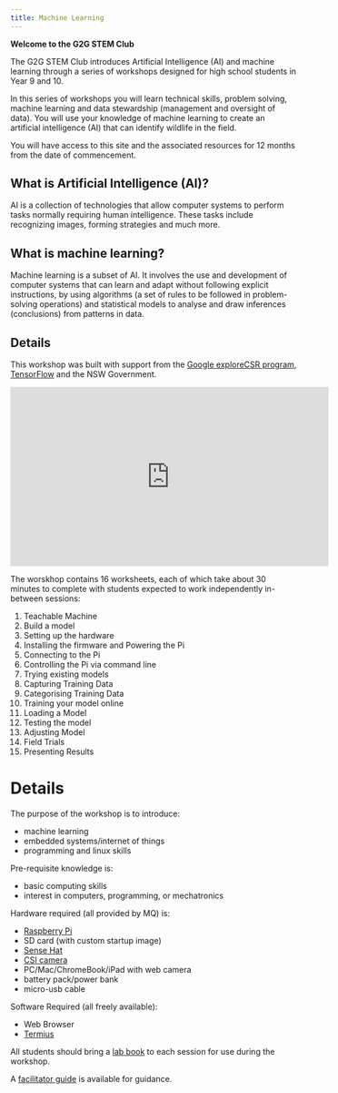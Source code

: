 ```yaml
---
title: Machine Learning
---
```


**Welcome to the G2G STEM Club**

The G2G STEM Club introduces Artificial Intelligence (AI) and machine learning through a series of workshops designed for high school students in Year 9 and 10.

In this series of workshops you will learn technical skills, problem solving, machine learning and data stewardship (management and oversight of data). You will use your knowledge of machine learning to create an artificial intelligence (AI) that can identify wildlife in the field.

You will have access to this site and the associated resources for 12 months from the date of commencement.

## What is Artificial Intelligence (AI)?

AI is a collection of technologies that allow computer systems to perform tasks normally requiring human intelligence. These tasks include recognizing images, forming strategies and much more.

## What is machine learning?

Machine learning is a subset of AI. It involves the use and development of computer systems that can learn and adapt without following explicit instructions, by using algorithms (a set of rules to be followed in problem-solving operations) and statistical models to analyse and draw inferences (conclusions) from patterns in data.

## Details

This workshop was built with support from the [Google exploreCSR program](https://research.google/outreach/explore-csr/), [TensorFlow](https://blog.tensorflow.org/2022/02/exploreCSR-awards-highlights.html) and the NSW Government.

<iframe width="560" height="315" src="https://www.youtube.com/embed/vgAD-olaLfs" title="YouTube video player" frameborder="0" allow="accelerometer; autoplay; clipboard-write; encrypted-media; gyroscope; picture-in-picture" allowfullscreen></iframe>

The worskhop contains 16 worksheets, each of which take about 30 minutes to complete with students expected to work independently in-between sessions:
  1. Teachable Machine
  1. Build a model
  1. Setting up the hardware
  1. Installing the firmware and Powering the Pi
  1. Connecting to the Pi
  1. Controlling the Pi via command line
  1. Trying existing models
  1. Capturing Training Data
  1. Categorising Training Data
  1. Training your model online
  1. Loading a Model
  1. Testing the model
  1. Adjusting Model
  1. Field Trials
  1. Presenting Results

# Details

The purpose of the workshop is to introduce:
 * machine learning
 * embedded systems/internet of things
 * programming and linux skills

Pre-requisite knowledge is:
 * basic computing skills
 * interest in computers, programming, or mechatronics

Hardware required (all provided by MQ) is:
 * [Raspberry Pi](https://www.raspberrypi.org/)
 * SD card (with custom startup image)
 * [Sense Hat](https://www.raspberrypi.com/documentation/accessories/sense-hat.html)
 * [CSI camera](https://www.raspberrypi.com/products/camera-module-v2/)
 * PC/Mac/ChromeBook/iPad with web camera
 * battery pack/power bank
 * micro-usb cable

Software Required (all freely available):
 * Web Browser
 * [Termius](https://termius.com/)

 All students should bring a [lab book](/lab_book/lab_book.html) to each session for use during the workshop.

 A [facilitator guide](facilitator.html) is available for guidance.

